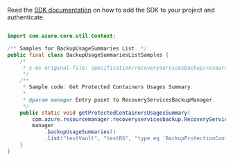 Read the [SDK documentation](https://github.com/Azure/azure-sdk-for-java/blob/azure-resourcemanager-recoveryservicesbackup_1.0.0-beta.2/sdk/recoveryservicesbackup/azure-resourcemanager-recoveryservicesbackup/README.md) on how to add the SDK to your project and authenticate.

```java

import com.azure.core.util.Context;

/** Samples for BackupUsageSummaries List. */
public final class BackupUsageSummariesListSamples {
    /*
     * x-ms-original-file: specification/recoveryservicesbackup/resource-manager/Microsoft.RecoveryServices/stable/2021-07-01/examples/Common/BackupProtectionContainers_UsageSummary_Get.json
     */
    /**
     * Sample code: Get Protected Containers Usages Summary.
     *
     * @param manager Entry point to RecoveryServicesBackupManager.
     */
    public static void getProtectedContainersUsagesSummary(
        com.azure.resourcemanager.recoveryservicesbackup.RecoveryServicesBackupManager manager) {
        manager
            .backupUsageSummaries()
            .list("testVault", "testRG", "type eq 'BackupProtectionContainerCountSummary'", null, Context.NONE);
    }
}
```
